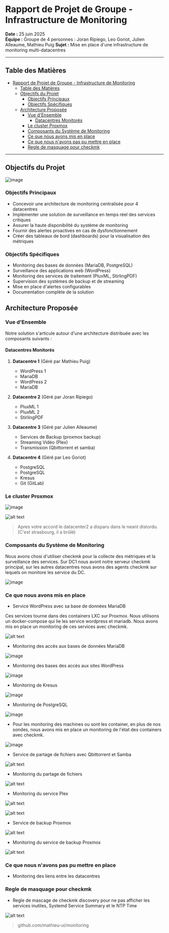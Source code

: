 # Rapport de Projet de Groupe - Infrastructure de Monitoring

**Date :** 25 juin 2025  
**Équipe :** Groupe de 4 personnes  :  Joran Ripiego, Leo Goriot, Julien Alleaume, Mathieu Puig
**Sujet :** Mise en place d'une infrastructure de monitoring multi-datacentres  

---

## Table des Matières

- [Rapport de Projet de Groupe - Infrastructure de Monitoring](#rapport-de-projet-de-groupe---infrastructure-de-monitoring)
  - [Table des Matières](#table-des-matières)
  - [Objectifs du Projet](#objectifs-du-projet)
    - [Objectifs Principaux](#objectifs-principaux)
    - [Objectifs Spécifiques](#objectifs-spécifiques)
  - [Architecture Proposée](#architecture-proposée)
    - [Vue d'Ensemble](#vue-densemble)
      - [Datacentres Monitorés](#datacentres-monitorés)
    - [Le cluster Proxmox](#le-cluster-proxmox)
    - [Composants du Système de Monitoring](#composants-du-système-de-monitoring)
    - [Ce que nous avons mis en place](#ce-que-nous-avons-mis-en-place)
    - [Ce que nous n'avons pas pu mettre en place](#ce-que-nous-navons-pas-pu-mettre-en-place)
    - [Regle de masquage pour checkmk](#regle-de-masquage-pour-checkmk)

---

## Objectifs du Projet

![image](image.png)

### Objectifs Principaux

- Concevoir une architecture de monitoring centralisée pour 4 datacentres
- Implémenter une solution de surveillance en temps réel des services critiques
- Assurer la haute disponibilité du système de monitoring
- Fournir des alertes proactives en cas de dysfonctionnement
- Créer des tableaux de bord (dashboards) pour la visualisation des métriques

### Objectifs Spécifiques

- Monitoring des bases de données (MariaDB, PostgreSQL)
- Surveillance des applications web (WordPress)
- Monitoring des services de traitement (PluxML, StirlingPDF)
- Supervision des systèmes de backup et de streaming
- Mise en place d'alertes configurables
- Documentation complète de la solution

## Architecture Proposée

### Vue d'Ensemble

Notre solution s'articule autour d'une architecture distribuée avec les composants suivants :

#### Datacentres Monitorés

1. **Datacentre 1** (Géré par Mathieu Puig)
   - WordPress 1
   - MariaDB
   - WordPress 2
   - MariaDB

2. **Datacentre 2** (Géré par Joran Ripiego)
   - PluxML 1
   - PluxML 2
   - StirlingPDF

3. **Datacentre 3** (Géré par Julien Alleaume)
   - Services de Backup (proxmox backup)
   - Streaming Vidéo (Plex)
   - Transmission (Qbittorrent et samba)

4. **Datacentre 4** (Géré par Leo Goriot)
   - PostgreSQL
   - PostgreSQL
   - Kresus
   - Git (GitLab)

### Le cluster Proxmox

![image](image%20copy.png)

![alt text](image-2.png)

> Apres votre accord le datacenter2 a disparu dans le neant distordu. (C'est strasbourg, il a brûlé)

### Composants du Système de Monitoring

Nous avons chosi d'utiliser checkmk pour la collecte des métriques et la surveillance des services. Sur DC1 nous avont notre serveur checkmk principal, sur les autres datacentres nous avons des agents checkmk sur lequels on monitore les service du DC.

![image](image%20copy%207.png)

### Ce que nous avons mis en place

- Service WordPress avec sa base de données MariaDB

Ces services tourne dans des containers LXC sur Proxmox. Nous utilisons un docker-compose qui lie les service wordpress et mariadb. Nous avons mis en place un monitoring de ces services avec checkmk.

![alt text](image-3.png)

- Monitoring des accès aux bases de données MariaDB

![image](image%20copy%202.png)

- Monitoring des bases des accès aux sites WordPress

![image](image%20copy%203.png)

- Monitoring de Kresus

![image](image%20copy%205.png)

- Monitoring de PostgreSQL
 
![image](image%20copy%204.png)

- Pour les monitoring des machines ou sont les container, en plus de nos sondes, nous avons mis en place un monitoring de l'état des containers avec checkmk.

![image](image%20copy%206.png)

- Service de partage de fichiers avec Qbittorrent et Samba

![alt text](image-4.png)

- Monitoring du partage de fichiers

![alt text](image-5.png)

- Monitoring du service Plex

![alt text](image-6.png)

![alt text](image-7.png)

- Service de backup Proxmox

![alt text](image-9.png)

- Monitoring du service de backup Proxmox

![alt text](image-8.png)

### Ce que nous n'avons pas pu mettre en place

- Monitoring des liens entre les datacentres

### Regle de masquage pour checkmk

- Regle de mascage de checkmk discovery pour ne pas afficher les services inutiles, Systemd Service Summary et le NTP Time

![alt text](image-1.png)

> github.com/mathieu-ui/monitoring
